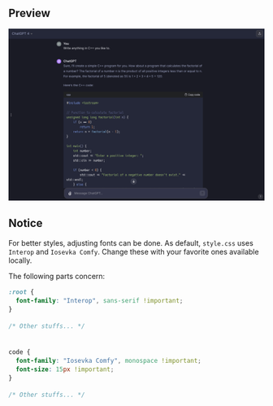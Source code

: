 ## Preview

![Preview Image](./preview.png)

## Notice

For better styles, adjusting fonts can be done. As default, `style.css` uses `Interop` and `Iosevka Comfy`. Change these with your favorite ones available locally.

The following parts concern:

```css
:root {
  font-family: "Interop", sans-serif !important;
}

/* Other stuffs... */


code {
  font-family: "Iosevka Comfy", monospace !important;
  font-size: 15px !important;
}

/* Other stuffs... */
```
